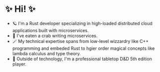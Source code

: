 # ✨ Hi! ✨
- 🪐 I'm a Rust developer specializing in high-loaded distributed cloud applications built with microservices.
- 🍴 I've eaten a crab writing microservices.
- 🪄 My technical expertise spans from low-level wizzardry like C++ programming and embeded Rust to hgier order magical concepts like lambda calculus and type theory.
- 🎲 Outside of technology, I'm a professional tabletop D&D 5th edition player.
